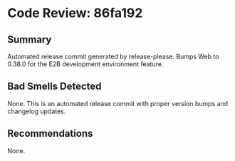 # Code Review: 86fa192

## Summary
Automated release commit generated by release-please. Bumps Web to 0.38.0 for the E2B development environment feature.

## Bad Smells Detected
None. This is an automated release commit with proper version bumps and changelog updates.

## Recommendations
None.
